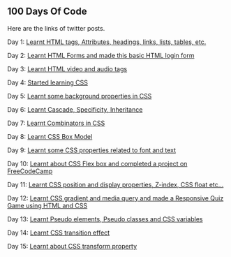 ## 100 Days Of Code

Here are the links of twitter posts.

Day 1: [Learnt HTML tags, Attributes, headings, links, lists, tables, etc.](https://twitter.com/dikshaJain46/status/1532778698822197248)

Day 2: [Learnt HTML Forms and made this basic HTML login form](https://twitter.com/dikshaJain46/status/1533129111698255872)

Day 3: [Learnt HTML video and audio tags](https://twitter.com/dikshaJain46/status/1533434139344396290)

Day 4: [Started learning CSS](https://twitter.com/dikshaJain46/status/1533821762818826241)

Day 5: [Learnt some background properties in CSS](https://twitter.com/dikshaJain46/status/1534172724481773569)

Day 6: [Learnt Cascade, Specificity, Inheritance](https://twitter.com/dikshaJain46/status/1534554199223980037)

Day 7: [Learnt Combinators in CSS](https://twitter.com/dikshaJain46/status/1534897538641235973)

Day 8: [Learnt CSS Box Model](https://twitter.com/dikshaJain46/status/1535226318920421377)

Day 9: [Learnt some CSS properties related to font and text](https://twitter.com/dikshaJain46/status/1535641844540813314)

Day 10: [Learnt about CSS Flex box and completed a project on FreeCodeCamp](https://twitter.com/dikshaJain46/status/1535971932520079360) 

Day 11: [Learnt CSS position and display properties, Z-index, CSS float etc...](https://twitter.com/dikshaJain46/status/1536364580409970693)

Day 12: [Learnt CSS gradient and media query and made a Responsive Quiz Game using HTML and CSS](https://twitter.com/dikshaJain46/status/1536736419963490305)

Day 13: [Learnt Pseudo elements, Pseudo classes and CSS variables](https://twitter.com/dikshaJain46/status/1537084659162415104)

Day 14: [Learnt CSS transition effect](https://twitter.com/dikshaJain46/status/1537465260596076544)

Day 15: [Learnt about CSS transform property](https://twitter.com/dikshaJain46/status/1537820033874661376)

